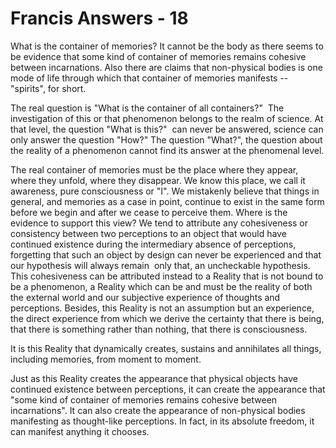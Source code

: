 # Francis Answers - 18

What is the container of memories?&nbsp;It cannot be the body as there seems to be evidence that some kind of container of memories remains cohesive between incarnations. Also there are claims that non-physical bodies is one mode of life through which that container of memories manifests -- &quot;spirits&quot;, for short.

The real question is &quot;What is the container of all containers?&quot;&nbsp; The investigation of this or that phenomenon belongs to the realm of science. At that level, the question &quot;What is this?&quot;&nbsp; can never be answered, science can only answer the question &quot;How?&quot; The question &quot;What?&quot;, the question about the reality of a phenomenon cannot find its answer at the phenomenal level.

The real container of memories must be the place where they appear, where they unfold, where they disappear. We know this place, we call it awareness, pure consciousness or &quot;I&quot;. We mistakenly believe that things in general, and memories as a case in point, continue to exist in the same form before we begin and after we cease to perceive them. Where is the evidence to support this view? We tend to attribute any cohesiveness or consistency between two perceptions to an object that would have continued existence during the intermediary absence of perceptions, forgetting that such an object by design can never be experienced and that our hypothesis will always remain&nbsp; only that, an uncheckable hypothesis. This cohesiveness can be attributed instead to a Reality that is not bound to be a phenomenon, a Reality which can be and must be the reality of both the external world and our subjective experience of thoughts and perceptions. Besides, this Reality is not an assumption but an experience, the direct experience from which we derive the certainty that there is being, that there is something rather than nothing, that there is consciousness.

It is this Reality that dynamically creates, sustains and annihilates all things, including memories, from moment to moment.

Just as this Reality creates the appearance that physical objects have continued existence between perceptions, it can create the appearance that &quot;some kind of container of memories remains cohesive between incarnations&quot;. It can also create the appearance of non-physical bodies manifesting as thought-like perceptions. In fact, in its absolute freedom, it can manifest anything it chooses.

